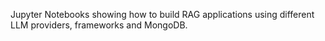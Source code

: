 Jupyter Notebooks showing how to build RAG applications using different LLM providers, frameworks and MongoDB.
